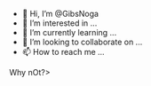 - 👋 Hi, I’m @GibsNoga
- 👀 I’m interested in ...
- 🌱 I’m currently learning ...
- 💞️ I’m looking to collaborate on ...
- 📫 How to reach me ...

<!---
GibsNoga/GibsNoga is a ✨ special ✨ repository because its `README.md` (this file) appears on your GitHub profile.
You can click the Preview link to take a look at your changes.
--->
Why nOt?>
